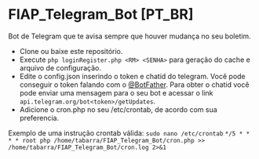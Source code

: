 # FIAP_Telegram_Bot [PT_BR]
Bot de Telegram que te avisa sempre que houver mudança no seu boletim.
 - Clone ou baixe este repositório.
 - Execute `php loginRegister.php <RM> <SENHA>` para geração do cache e arquivo de configuração.
 - Edite o config.json inserindo o token e chatid do telegram. Você pode conseguir o token falando com o [@BotFather](https://telegram.me/botfather). Para obter o chatid você pode enviar uma mensagem para o seu bot e acessar o link `api.telegram.org/bot<token>/getUpdates`.
 - Adicione o cron.php no seu /etc/crontab, de acordo com sua preferencia.

Exemplo de uma instrução crontab válida:
`sudo nano /etc/crontab`
`*/5 * * * * root php /home/tabarra/FIAP_Telegram_Bot/cron.php >> /home/tabarra/FIAP_Telegram_Bot/cron.log 2>&1`